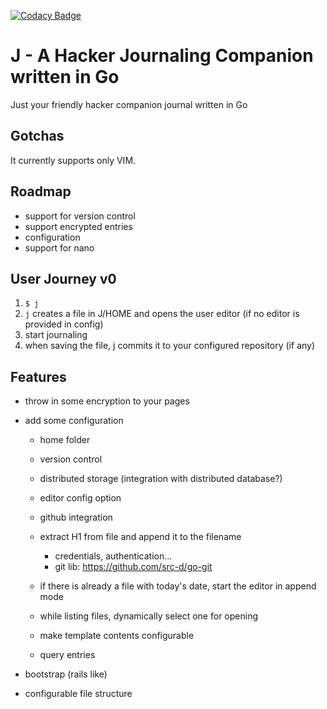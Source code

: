 [![Codacy Badge](https://api.codacy.com/project/badge/Grade/9cf9f4575f6940f3a3383e66c2b56d4b)](https://www.codacy.com/manual/refs_2/j?utm_source=github.com&amp;utm_medium=referral&amp;utm_content=refs/j&amp;utm_campaign=Badge_Grade)
# J - A Hacker Journaling Companion written in Go

Just your friendly hacker companion journal written in Go

## Gotchas

It currently supports only VIM.

## Roadmap

-   support for version control
-   support encrypted entries
-   configuration
-   support for nano

## User Journey v0

1.  `$ j`
2.  `j` creates a file in J/HOME and opens the user editor (if no editor is provided in config)
3.  start journaling
4.  when saving the file, j commits it to your configured repository (if any)

## Features

-   throw in some encryption to your pages

-   add some configuration

    -   home folder

    -   version control

    -   distributed storage (integration with distributed database?)

    -   editor config option

    -   github integration

    -   extract H1 from file and append it to the filename

        -   credentials, authentication...
        -   git lib: <https://github.com/src-d/go-git>

    -   if there is already a file with today's date, start the editor in append mode

    -   while listing files, dynamically select one for opening

    -   make template contents configurable

    -   query entries

-   bootstrap (rails like)

-   configurable file structure

